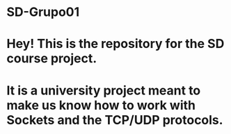 # SD-Grupo01
# Hey! This is the repository for the SD course project.
#
# It is a university project meant to make us know how to work with Sockets and the TCP/UDP protocols.
